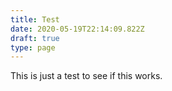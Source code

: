 ```yaml
---
title: Test
date: 2020-05-19T22:14:09.822Z
draft: true
type: page
---
```

This is just a test to see if this works.